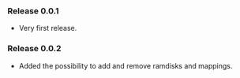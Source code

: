 ### Release 0.0.1 ###

- Very first release.

### Release 0.0.2 ###

- Added the possibility to add and remove ramdisks and mappings.